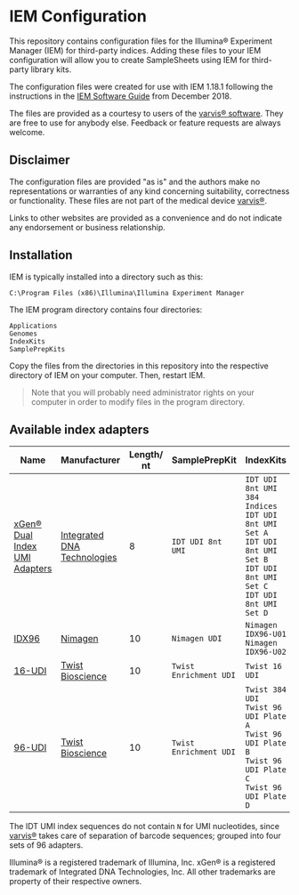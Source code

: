 # IEM Configuration
This repository contains configuration files for the Illumina® Experiment Manager (IEM) for third-party indices. Adding these files to your IEM configuration will allow you to create SampleSheets using IEM for third-party library kits.

The configuration files were created for use with IEM 1.18.1 following the instructions in the [IEM Software Guide](https://emea.support.illumina.com/content/dam/illumina-support/documents/documentation/software_documentation/iem/illumina-experiment-manager-software-guide-15031335-08.pdf) from December 2018.

The files are provided as a courtesy to users of the [varvis® software](https://www.varvis.com). They are free to use for anybody else. Feedback or feature requests are always welcome.

## Disclaimer

The configuration files are provided "as is" and the authors make no representations or warranties of any kind concerning suitability, correctness or functionality. These files are not part of the medical device [varvis®](https://www.varvis.com).

Links to other websites are provided as a convenience and do not indicate any endorsement or business relationship.

## Installation

IEM is typically installed into a directory such as this:

```
C:\Program Files (x86)\Illumina\Illumina Experiment Manager
```

The IEM program directory contains four directories:

```
Applications
Genomes
IndexKits
SamplePrepKits
```

Copy the files from the directories in this repository into the respective directory of IEM on your computer. Then, restart IEM. 

> Note that you will probably need administrator rights on your computer in order to modify files in the program directory.

## Available index adapters

| Name                                                         | Manufacturer                                                 | Length/ nt | SamplePrepKit          | IndexKits                                                    |
| ------------------------------------------------------------ | ------------------------------------------------------------ | ---------- | ---------------------- | ------------------------------------------------------------ |
| [xGen® Dual Index UMI Adapters](www.idtdna.com/UMI-techaccess) | [Integrated DNA Technologies](https://eu.idtdna.com/pages/products/next-generation-sequencing/adapters) | 8          | `IDT UDI 8nt UMI`      | `IDT UDI 8nt UMI 384 Indices` <br />`IDT UDI 8nt UMI Set A` <br />`IDT UDI 8nt UMI Set B` <br />`IDT UDI 8nt UMI Set C` <br />`IDT UDI 8nt UMI Set D` |
| [IDX96](https://www.nimagen.com/shop/products/idx96-u01/index-primer-plate-and-nbsp-u01-96-unique-dual-indexes) | [Nimagen](https://www.nimagen.com/)                          | 10         | `Nimagen UDI`          | `Nimagen IDX96-U01`<br />`Nimagen IDX96-U02`                 |
| [16-UDI](https://www.twistbioscience.com/resources/twist-universal-adapter-system) | [Twist Bioscience](https://www.twistbioscience.com/)         | 10         | `Twist Enrichment UDI` | `Twist 16 UDI`                                               |
| [96-UDI](https://www.twistbioscience.com/resources/twist-universal-adapter-system) | [Twist Bioscience](https://www.twistbioscience.com/)         | 10         | `Twist Enrichment UDI` | `Twist 384 UDI`<br />`Twist 96 UDI Plate A`<br />`Twist 96 UDI Plate B`<br />`Twist 96 UDI Plate C`<br />`Twist 96 UDI Plate D` |

The IDT UMI index sequences do not contain `N` for UMI nucleotides, since [varvis®](https://www.varvis.com) takes care of separation of barcode sequences; grouped into four sets of 96 adapters.

Illumina® is a registered trademark of Illumina, Inc. xGen® is a registered trademark of Integrated DNA Technologies, Inc. All other trademarks are property of their respective owners.